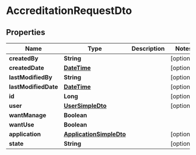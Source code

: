 # AccreditationRequestDto

## Properties
Name | Type | Description | Notes
------------ | ------------- | ------------- | -------------
**createdBy** | **String** |  |  [optional]
**createdDate** | [**DateTime**](DateTime.md) |  |  [optional]
**lastModifiedBy** | **String** |  |  [optional]
**lastModifiedDate** | [**DateTime**](DateTime.md) |  |  [optional]
**id** | **Long** |  |  [optional]
**user** | [**UserSimpleDto**](UserSimpleDto.md) |  |  [optional]
**wantManage** | **Boolean** |  | 
**wantUse** | **Boolean** |  | 
**application** | [**ApplicationSimpleDto**](ApplicationSimpleDto.md) |  |  [optional]
**state** | **String** |  |  [optional]
